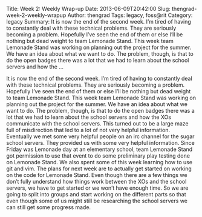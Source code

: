 Title: Week 2: Weekly Wrap-up
Date: 2013-06-09T20:42:00
Slug: thengrad-week-2-weekly-wrapup
Author: thengrad
Tags: legacy, foss@rit
Category: legacy
Summary: It is now the end of the second week. I’m tired of having to constantly deal with these technical problems. They are seriously becoming a problem. Hopefully I’ve seen the end of them or else I’ll be nothing but dead weight to team Lemonade Stand. This week team Lemonade Stand was working on planning out the project for the summer. We have an idea about what we want to do. The problem, though, is that to do the open badges there was a lot that we had to learn about the school servers and how the  ... 

It is now the end of the second week. I’m tired of having to constantly deal
with these technical problems. They are seriously becoming a problem.
Hopefully I’ve seen the end of them or else I’ll be nothing but dead weight to
team Lemonade Stand. This week team Lemonade Stand was working on planning out
the project for the summer. We have an idea about what we want to do. The
problem, though, is that to do the open badges there was a lot that we had to
learn about the school servers and how the XOs communicate with the school
servers. This turned out to be a large maze full of misdirection that led to a
lot of not very helpful information. Eventually we met some very helpful
people on an irc channel for the sugar school servers. They provided us with
some very helpful information. Since Friday was Lemonade day at an elementary
school, team Lemonade Stand got permission to use that event to do some
preliminary play testing done on Lemonade Stand. We also spent some of this
week learning how to use git and vim. The plans for next week are to actually
get started on working on the code for Lemonade Stand. Even though there are a
few things we don’t fully understand how things work between the XOs and the
school servers, we have to get started or we won’t have enough time. So we are
going to split into groups and start working on the different parts so that
even though some of us might still be researching the school servers we can
still get some progress made.

